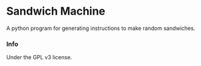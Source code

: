 # Sandwich Machine
A python program for generating instructions to make random sandwiches.


### Info
Under the GPL v3 license.
